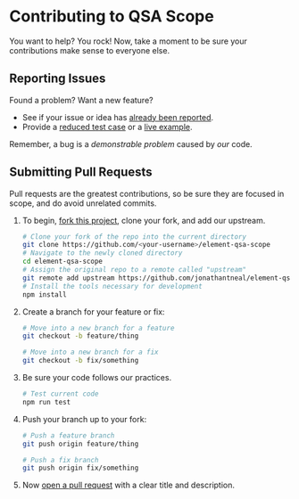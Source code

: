# Contributing to QSA Scope

You want to help? You rock! Now, take a moment to be sure your contributions make sense to everyone else.

## Reporting Issues

Found a problem? Want a new feature?

- See if your issue or idea has [already been reported].
- Provide a [reduced test case] or a [live example].

Remember, a bug is a _demonstrable problem_ caused by _our_ code.

## Submitting Pull Requests

Pull requests are the greatest contributions, so be sure they are focused in scope, and do avoid unrelated commits.

1. To begin, [fork this project], clone your fork, and add our upstream.
	```bash
	# Clone your fork of the repo into the current directory
	git clone https://github.com/<your-username>/element-qsa-scope
	# Navigate to the newly cloned directory
	cd element-qsa-scope
	# Assign the original repo to a remote called "upstream"
	git remote add upstream https://github.com/jonathantneal/element-qsa-scope
	# Install the tools necessary for development
	npm install
	```

2. Create a branch for your feature or fix:
	```bash
	# Move into a new branch for a feature
	git checkout -b feature/thing
	```
	```bash
	# Move into a new branch for a fix
	git checkout -b fix/something
	```

3. Be sure your code follows our practices.
	```bash
	# Test current code
	npm run test
	```

4. Push your branch up to your fork:
	```bash
	# Push a feature branch
	git push origin feature/thing
	```
	```bash
	# Push a fix branch
	git push origin fix/something
	```

5. Now [open a pull request] with a clear title and description.

[already been reported]: issues
[fork this project]:     fork
[live example]:          http://codepen.io/pen
[open a pull request]:   https://help.github.com/articles/using-pull-requests/
[reduced test case]:     https://css-tricks.com/reduced-test-cases/

